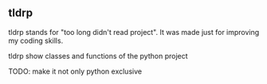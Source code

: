 tldrp
---

tldrp stands for "too long didn't read project". It was made just for improving my coding skills. 

tldrp show classes and functions of the python project

TODO: make it not only python exclusive
